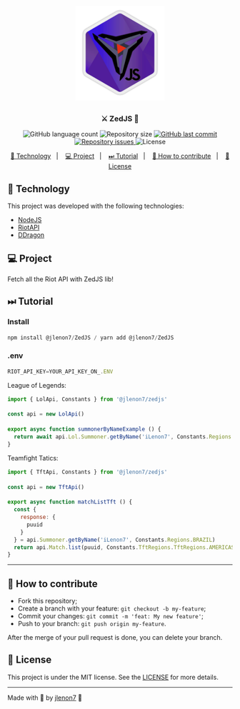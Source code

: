 <h1 align="center">
    <img alt="First lib" title="#delicinhas" src=".github/zedjs-logo.png" width="200px" />
</h1>

<h3 align="center">
  ⚔ ZedJS 👾
</h3>
<p align="center">
  <img alt="GitHub language count" src="https://img.shields.io/github/languages/count/jlenon7/ZedJS">

  <img alt="Repository size" src="https://img.shields.io/github/repo-size/jlenon7/ZedJS">

  <a href="https://github.com/jlenon7/ZedJS/commits/master">
    <img alt="GitHub last commit" src="https://img.shields.io/github/last-commit/jlenon7/ZedJS">
  </a>

  <a href="https://github.com/jlenon7/ZedJS/issues">
    <img alt="Repository issues" src="https://img.shields.io/github/issues/jlenon7/ZedJS">
  </a>

  <img alt="License" src="https://img.shields.io/badge/license-MIT-brightgreen">
</p>

<p align="center">
  <a href="#-technology">🚀 Technology</a>&nbsp;&nbsp;&nbsp;|&nbsp;&nbsp;&nbsp;
  <a href="#-project">💻 Project</a>&nbsp;&nbsp;&nbsp;|&nbsp;&nbsp;&nbsp;
  <a href="#-tutorial">⏭ Tutorial</a>&nbsp;&nbsp;&nbsp;|&nbsp;&nbsp;&nbsp;
  <a href="#-how-to-contribute">🤔 How to contribute</a>&nbsp;&nbsp;&nbsp;|&nbsp;&nbsp;&nbsp;
  <a href="#-license">📝 License</a>
</p>

## 🚀 Technology

This project was developed with the following technologies:

- [NodeJS](https://nodejs.org/en/)
- [RiotAPI](https://developer.riotgames.com/)
- [DDragon](https://riot-api-libraries.readthedocs.io/en/latest/ddragon.html)

## 💻 Project

Fetch all the Riot API with ZedJS lib!

## ⏭ Tutorial

### Install 

```js
npm install @jlenon7/ZedJS / yarn add @jlenon7/ZedJS
```

### .env
```js
RIOT_API_KEY=YOUR_API_KEY_ON_.ENV
```

League of Legends:

```js
import { LolApi, Constants } from '@jlenon7/zedjs'

const api = new LolApi()

export async function summonerByNameExample () {
  return await api.Lol.Summoner.getByName('iLenon7', Constants.Regions.BRAZIL)
}
```

Teamfight Tatics:

```js
import { TftApi, Constants } from '@jlenon7/zedjs'

const api = new TftApi()

export async function matchListTft () {
  const {
    response: {
      puuid
    }
  } = api.Summoner.getByName('iLenon7', Constants.Regions.BRAZIL)
  return api.Match.list(puuid, Constants.TftRegions.TftRegions.AMERICAS)
}
```

---

## 🤔 How to contribute

- Fork this repository;
- Create a branch with your feature: `git checkout -b my-feature`;
- Commit your changes: `git commit -m 'feat: My new feature'`;
- Push to your branch: `git push origin my-feature`.

After the merge of your pull request is done, you can delete your branch.

## 📝 License

This project is under the MIT license. See the [LICENSE](LICENSE.md) for more details.

---

Made with 🖤 by [jlenon7](https://github.com/jlenon7) :wave:

